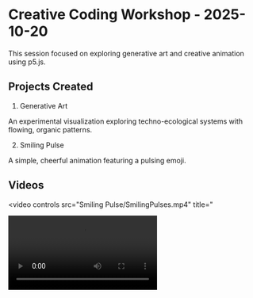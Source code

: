 # Creative Coding Workshop - 2025-10-20

This session focused on exploring generative art and creative animation using p5.js.

## Projects Created

1. Generative Art

An experimental visualization exploring techno-ecological systems with flowing, organic patterns.

2. Smiling Pulse

A simple, cheerful animation featuring a pulsing emoji.

## Videos 

<video controls src="Smiling Pulse/SmilingPulses.mp4" title="

<video controls src="Generative Art/AbstractLines.mp4" title="Title"></video>

